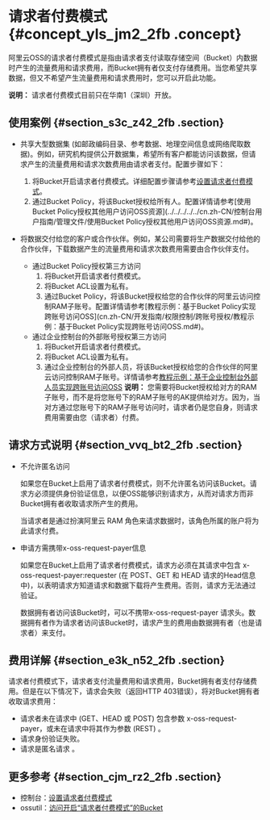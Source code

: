 # 请求者付费模式 {#concept_yls_jm2_2fb .concept}

阿里云OSS的请求者付费模式是指由请求者支付读取存储空间（Bucket）内数据时产生的流量费用和请求费用，而Bucket拥有者仅支付存储费用。当您希望共享数据，但又不希望产生流量费用和请求费用时，您可以开启此功能。

**说明：** 请求者付费模式目前只在华南1（深圳）开放。

## 使用案例 {#section_s3c_z42_2fb .section}

-   共享大型数据集 \(如邮政编码目录、参考数据、地理空间信息或网络爬取数据\)。例如，研究机构提供公开数据集，希望所有客户都能访问该数据，但请求产生的流量费用和请求次数费用由请求者支付。配置步骤如下：

    1.  将Bucket开启请求者付费模式。详细配置步骤请参考[设置请求者付费模式](../../../../../cn.zh-CN/控制台用户指南/管理存储空间/设置请求者付费模式.md#)。
    2.  通过Bucket Policy，将该Bucket授权给所有人。配置详情请参考[使用Bucket Policy授权其他用户访问OSS资源](../../../../../cn.zh-CN/控制台用户指南/管理文件/使用Bucket Policy授权其他用户访问OSS资源.md#)。
-   将数据交付给您的客户或合作伙伴。例如，某公司需要将生产数据交付给他的合作伙伴，下载数据产生的流量费用和请求次数费用需要由合作伙伴支付。

    -   通过Bucket Policy授权第三方访问
        1.  将Bucket开启请求者付费模式。
        2.  将Bucket ACL设置为私有。
        3.  通过Bucket Policy，将该Bucket授权给您的合作伙伴的阿里云访问控制RAM子账号。配置详情请参考[教程示例：基于Bucket Policy实现跨账号访问OSS](cn.zh-CN/开发指南/权限控制/跨账号授权/教程示例：基于Bucket Policy实现跨账号访问OSS.md#)。
    -   通过企业控制台的外部账号授权第三方访问
        1.  将Bucket开启请求者付费模式。
        2.  将Bucket ACL设置为私有。
        3.  通过企业控制台的外部人员，将该Bucket授权给您的合作伙伴的阿里云访问控制RAM子账号。详情请参考[教程示例：基于企业控制台外部人员实现跨账号访问OSS](cn.zh-CN/开发指南/权限控制/跨账号授权/教程示例：基于企业控制台外部人员实现跨账号访问OSS.md#)
    **说明：** 您需要将Bucket授权给对方的RAM子账号，而不是将您账号下的RAM子账号的AK提供给对方。因为，当对方通过您账号下的RAM子账号访问时，请求者仍是您自身，则请求费用需要由您（请求者）付费。


## 请求方式说明 {#section_vvq_bt2_2fb .section}

-   不允许匿名访问

    如果您在Bucket上启用了请求者付费模式，则不允许匿名访问该Bucket。请求方必须提供身份验证信息，以便OSS能够识别请求方，从而对请求方而非Bucket拥有者收取请求所产生的费用。

    当请求者是通过扮演阿里云 RAM 角色来请求数据时，该角色所属的账户将为此请求付费。

-   申请方需携带x-oss-request-payer信息

    如果您在Bucket上启用了请求者付费模式，请求方必须在其请求中包含 x-oss-request-payer:requester \(在 POST、GET 和 HEAD 请求的Head信息中\)，以表明请求方知道请求和数据下载将产生费用。否则，请求方无法通过验证。

    数据拥有者访问该Bucket时，可以不携带x-oss-request-payer 请求头。数据拥有者作为请求者访问该Bucket时，请求产生的费用由数据拥有者（也是请求者）来支付。


## 费用详解 {#section_e3k_n52_2fb .section}

请求者付费模式下，请求者支付流量费用和请求费用，Bucket拥有者支付存储费用。但是在以下情况下，请求会失败（返回HTTP 403错误），将对Bucket拥有者收取请求费用：

-   请求者未在请求中 \(GET、HEAD 或 POST\) 包含参数 x-oss-request-payer，或未在请求中将其作为参数 \(REST\) 。
-   请求身份验证失败。
-   请求是匿名请求 。

## 更多参考 {#section_cjm_rz2_2fb .section}

-   控制台：[设置请求者付费模式](../../../../../cn.zh-CN/控制台用户指南/管理存储空间/设置请求者付费模式.md#)
-   ossutil：[访问开启“请求者付费模式”的Bucket](../../../../../cn.zh-CN/常用工具/命令行工具ossutil/有关Object的命令.md#ul_u4j_2ht_vfb)

